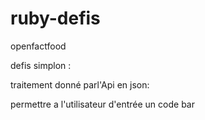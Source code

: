 # ruby-defis
openfactfood

defis simplon :

traitement donné parl'Api en json:


permettre a l'utilisateur d'entrée  un code bar
